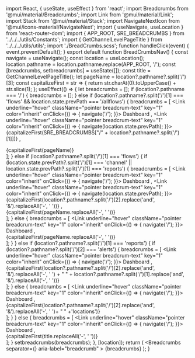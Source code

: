 import React, { useState, useEffect } from 'react';
import Breadcrumbs from '@mui/material/Breadcrumbs';
import Link from '@mui/material/Link';
import Stack from '@mui/material/Stack';
import NavigateNextIcon from '@mui/icons-material/NavigateNext';
import { useNavigate, useLocation } from 'react-router-dom';
import { APP_ROOT, SRE_BREADCRUMBS } from '../../../utils/Constants';
import { GetChannelLevelPageTitle } from '../../../utils/utils';
import './BreadCrumbs.scss';
function handleClick(event) {
  event.preventDefault();
}
export default function BreadCrumbsNav() {
  const navigate = useNavigate();
  const location = useLocation();
  location.pathname = location.pathname.replace(APP_ROOT, '/');
  const [breadcrumbs, setbreadcrumbs] = useState([]);
  const title = GetChannelLevelPageTitle();
  let pageName = location?.pathname?.split('/')[3];
  const capitalizeFirst = str => {
    return str.charAt(0).toUpperCase() + str.slice(1);
  };
  useEffect(() => {
    let breadcrumbs = [];
    if (location?.pathname === '/') {
      breadcrumbs = [];
    }
    else if (location?.pathname?.split('/')[1] === 'flows' && location.state.prevPath === '/allflows') {
     breadcrumbs = [
        <Link underline="hover" className="pointer breadcrum-text" key="1" color="inherit" onClick={() => { navigate('/'); }}>
          Dashboard
        </Link>,
        <Link underline="hover" className="pointer breadcrum-text" key="1" color="inherit" onClick={() => { navigate(location.state.prevPath); }}>
          {capitalizeFirst(SRE_BREADCRUMBS["/" + location?.pathname?.split('/')[1]])}
        </Link>,
        <div className="active" key="1" color="inherit" >
          {capitalizeFirst(pageName)}
        </div>
      ];
    } else if (location?.pathname?.split('/')[1] === 'flows') {
      if (location.state.prevPath?.split('/')[1] === 'channel' || location.state.prevPath?.split('/')[1] === 'reports') {
        breadcrumbs = [
          <Link underline="hover" className="pointer breadcrum-text" key="1" color="inherit" onClick={() => { navigate('/'); }}>
            Dashboard
          </Link>,
          <Link underline="hover" className="pointer breadcrum-text" key="1" color="inherit" onClick={() => { navigate(location.state.prevPath); }}>
            {capitalizeFirst(location?.pathname?.split('/')[2].replace('and', '&').replaceAll('-', ' '))}
          </Link>,
          <div className="active" key="1" color="inherit" >
            {capitalizeFirst(pageName.replaceAll('-', ' '))}
          </div>
        ];
      }
      else {
        breadcrumbs = [
          <Link underline="hover" className="pointer breadcrum-text" key="1" color="inherit" onClick={() => { navigate('/'); }}>
            Dashboard
          </Link>,
          <div className="active" key="1" color="inherit" >
            {capitalizeFirst(pageName.replaceAll('-', ' '))}
          </div>
        ];
      }
    }
    else if (location?.pathname?.split('/')[1] === 'reports') {
      if (location?.pathname?.split('/')[2] === 'alerts') {
        breadcrumbs = [
          <Link underline="hover" className="pointer breadcrum-text" key="1" color="inherit" onClick={() => { navigate('/'); }}>
            Dashboard
          </Link>,
          <div className="active" key="1" color="inherit" >
            {capitalizeFirst(location?.pathname?.split('/')[2].replace('and', '&').replaceAll('-', ' ') + " " + location?.pathname?.split('/')[1].replace('and', '&').replaceAll('-', ' '))}
          </div>
        ];
      }
      else {
        breadcrumbs = [
          <Link underline="hover" className="pointer breadcrum-text" key="1" color="inherit" onClick={() => { navigate('/'); }}>
            Dashboard
          </Link>,
          <div className="active" key="1" color="inherit" >
            {capitalizeFirst(location?.pathname?.split('/')[2].replace('and', '&').replaceAll('-', ' ')+ " " +'locations')}
          </div>
        ];
      }
    }
    else {
      breadcrumbs = [
        <Link underline="hover" className="pointer breadcrum-text" key="1" color="inherit" onClick={() => { navigate('/'); }}>
          Dashboard
        </Link>,
        <div className="active" key="1" color="inherit" >
          {capitalizeFirst(title.replaceAll('-', ' '))}
        </div>
      ];
    }
    setbreadcrumbs(breadcrumbs);
  }, [location]);
  return (
    <Stack spacing={1} className='breadcrumb-container'>
      <Breadcrumbs
        separator={<NavigateNextIcon fontSize="small" />}
        aria-label="breadcrumb"
      >
        {breadcrumbs}
      </Breadcrumbs>
    </Stack>
  );
}
